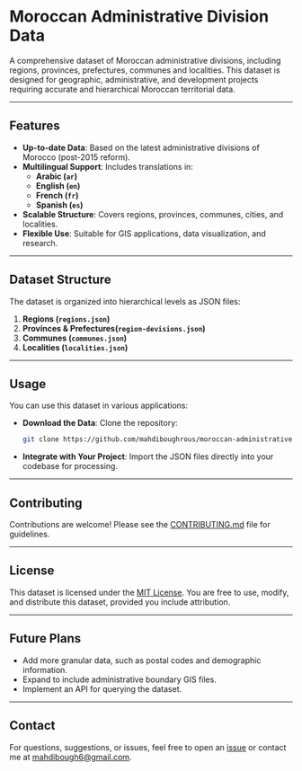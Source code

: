 # Moroccan Administrative Division Data

A comprehensive dataset of Moroccan administrative divisions, including regions, provinces, prefectures, communes and localities. This dataset is designed for geographic, administrative, and development projects requiring accurate and hierarchical Moroccan territorial data.

---

## Features
- **Up-to-date Data**: Based on the latest administrative divisions of Morocco (post-2015 reform).
- **Multilingual Support**: Includes translations in:
  - **Arabic (`ar`)**
  - **English (`en`)**
  - **French (`fr`)**
  - **Spanish (`es`)**
- **Scalable Structure**: Covers regions, provinces, communes, cities, and localities.
- **Flexible Use**: Suitable for GIS applications, data visualization, and research.

---

## Dataset Structure

The dataset is organized into hierarchical levels as JSON files:

1. **Regions (`regions.json`)**
2. **Provinces & Prefectures(`region-devisions.json`)**
3. **Communes (`communes.json`)**
4. **Localities (`localities.json`)**

---

## Usage

You can use this dataset in various applications:

- **Download the Data**: Clone the repository:
  ```bash
  git clone https://github.com/mahdiboughrous/moroccan-administrative-division-data.git
  ```
- **Integrate with Your Project**: Import the JSON files directly into your codebase for processing.

---

## Contributing

Contributions are welcome! Please see the [CONTRIBUTING.md](CONTRIBUTING.md) file for guidelines.

---

## License

This dataset is licensed under the [MIT License](LICENSE). You are free to use, modify, and distribute this dataset, provided you include attribution.

---

## Future Plans

- Add more granular data, such as postal codes and demographic information.
- Expand to include administrative boundary GIS files.
- Implement an API for querying the dataset.

---

## Contact

For questions, suggestions, or issues, feel free to open an [issue](https://github.com/mahdiboughrous/moroccan-administrative-division-data/issues) or contact me at [mahdibough6@gmail.com](mailto:mahdibough6@gmail.com).

